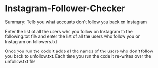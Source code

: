 # Instagram-Follower-Checker

Summary: Tells you what accounts don't follow you back on Instagram

Enter the list of all the users who you follow on Instagram to the following.txt file and enter the list of all the users who follow you on Instagram on followers.txt

Once you run the code it adds all the names of the users who don't follow you back to unfollow.txt. Each time you run the code it re-writes over the unfollow.txt file
